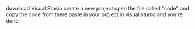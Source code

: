 download Visual Stusio 
create a new project
open the file called "code" and copy the code from there
paste in your project in visual studio and you're done
